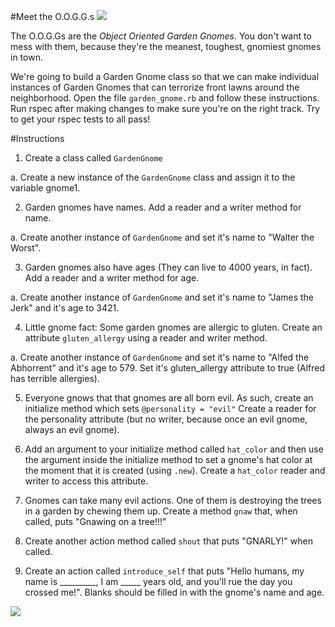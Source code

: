 #Meet the O.O.G.G.s
<img src="http://www.curiousinkling.com/gnome/img/Gnome-Shirts.jpg">

The O.O.G.Gs are the *Object Oriented Garden Gnomes*. You don't want to mess with them, because they're the meanest, toughest, gnomiest gnomes in town.

We're going to build a Garden Gnome class so that we can make individual instances of Garden Gnomes that can terrorize front lawns around the neighborhood. Open the file `garden_gnome.rb` and follow these instructions. Run rspec after making changes to make sure you're on the right track. Try to get your rspec tests to all pass!

#Instructions

1. Create a class called `GardenGnome`

  a. Create a new instance of the `GardenGnome` class and assign it to the variable gnome1.

2. Garden gnomes have names. Add a reader and a writer method for name.

  a. Create another instance of `GardenGnome` and set it's name to "Walter the Worst". 

3. Garden gnomes also have ages (They can live to 4000 years, in fact). Add a reader and a writer method for age.

  a. Create another instance of `GardenGnome` and set it's name to "James the Jerk" and it's age to 3421.

4. Little gnome fact: Some garden gnomes are allergic to gluten. Create an attribute `gluten_allergy` using a reader and writer method.

  a. Create another instance of `GardenGnome` and set it's name to "Alfed the Abhorrent" and it's age to 579. Set it's gluten_allergy attribute to true (Alfred has terrible allergies).

5. Everyone gnows that that gnomes are all born evil. As such, create an initialize method which sets `@personality = "evil"`  Create a reader for the personality attribute (but no writer, because once an evil gnome, always an evil gnome).

6. Add an argument to your initialize method called `hat_color` and then use the argument inside the initialize method to set a gnome's hat color at the moment that it is created (using `.new`). Create a `hat_color` reader and writer to access this attribute.

7. Gnomes can take many evil actions. One of them is destroying the trees in a garden by chewing them up. Create a method `gnaw` that, when called, puts "Gnawing on a tree!!!"

8. Create another action method called `shout` that puts "GNARLY!" when called.

9. Create an action called `introduce_self` that puts "Hello humans, my name is _________, I am _____ years old, and you'll rue the day you crossed me!". Blanks should be filled in with the gnome's name and age.

<img src="http://media-cache-ec0.pinimg.com/736x/29/89/38/298938c2befba5f0e7ff90fd8ca234b4.jpg">

